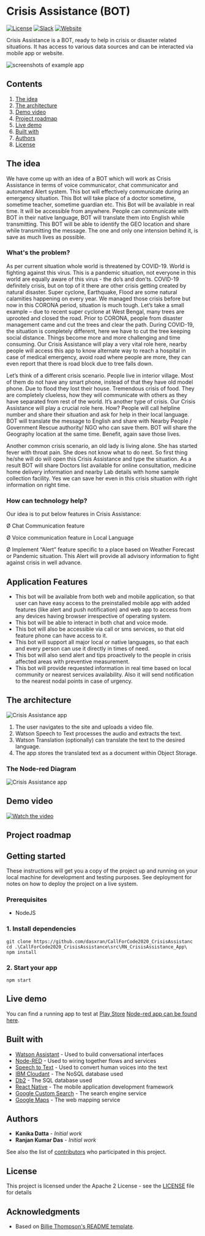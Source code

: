 # Crisis Assistance (BOT)

[![License](https://img.shields.io/badge/License-Apache2-blue.svg)](https://www.apache.org/licenses/LICENSE-2.0) [![Slack](https://img.shields.io/badge/Join-Slack-blue)](https://callforcode.org/slack) [![Website](https://img.shields.io/badge/View-Website-blue)](https://github.com/dasxran/CallForCode2020_CrisisAssistance)

Crisis Assistance is a BOT, ready to help in crisis or disaster related situations. It has access to various data sources and can be interacted via mobile app or website.

![screenshots of example app](/images/screenshots@2x.png)

## Contents

1. [The idea](#the-idea)
1. [The architecture](#the-architecture)
1. [Demo video](#demo-video)
1. [Project roadmap](#project-roadmap)
1. [Live demo](#live-demo)
1. [Built with](#built-with)
1. [Authors](#authors)
1. [License](#license)

## The idea

We have come up with an idea of a BOT which will work as Crisis Assistance in terms of voice communicator, chat communicator and automated Alert system. This bot will effectively communicate during an emergency situation. This Bot will take place of a doctor sometime, sometime teacher, sometime guardian etc. This Bot will be available in real time. It will be accessible from anywhere. People can communicate with BOT in their native language, BOT will translate them into English while transmitting. This BOT will be able to identify the GEO location and share while transmitting the message. The one and only one intension behind it, is save as much lives as possible.

### What's the problem?

As per current situation whole world is threatened by COVID-19. World is fighting against this virus. This is a pandemic situation, not everyone in this world are equally aware of this virus - the do’s and don’ts. COVID-19 definitely crisis, but on top of it there are other crisis getting created by natural disaster. Super cyclone, Earthquake, Flood are some natural calamities happening on every year. We managed those crisis before but now in this CORONA period, situation is much tough. Let’s take a small example – due to recent super cyclone at West Bengal, many trees are uprooted and closed the road. Prior to CORONA, people from disaster management came and cut the trees and clear the path.  During COVID-19, the situation is completely different, here we have to cut the tree keeping social distance. Things become more and more challenging and time consuming. Our Crisis Assistance will play a very vital role here, nearby people will access this app to know alternate way to reach a hospital in case of medical emergency, avoid road where people are more, they can even report that there is road block due to tree falls down.

Let’s think of a different crisis scenario. People live in interior village. Most of them do not have any smart phone, instead of that they have old model phone. Due to flood they lost their house. Tremendous crisis of food. They are completely clueless, how they will communicate with others as they have separated from rest of the world. It’s another type of crisis. Our Crisis Assistance will play a crucial role here. How? People will call helpline number and share their situation and ask for help in their local language. BOT will translate the message to English and share with Nearby People / Government Rescue authority/ NGO who can save them. BOT will share the Geography location at the same time. Benefit, again save those lives.

Another common crisis scenario, an old lady is living alone. She has started fever with throat pain. She does not know what to do next. So first thing he/she will do will open this Crisis Assistance and type the situation. As a result BOT will share Doctors list available for online consultation, medicine home delivery information and nearby Lab details with home sample collection facility.  Yes we can save her even in this crisis situation with right information on right time.

### How can technology help?

Our idea is to put below features in Crisis Assistance:

Ø  Chat Communication feature

Ø  Voice communication feature in Local Language

Ø  Implement “Alert” feature specific to a place based on Weather Forecast or Pandemic situation. This Alert will provide all advisory information to fight against crisis in well advance.

## Application Features

- This bot will be available from both web and mobile application, so that user can have easy access to the preinstalled mobile app with added features (like alert and push notification) and web app to access from any devices having browser irrespective of operating system.
- This bot will be able to interact in both chat and voice mode.
- This bot will also be accessible via call or sms services, so that old feature phone can have access to it.
- This bot will support all major local or native languages, so that each and every person can use it directly in times of need.
- This bot will also send alert and tips proactively to the people in crisis affected areas with preventive measurement.
- This bot will provide requested information in real time based on local community or nearest services availability. Also it will send notification to the nearest nodal points in case of urgency.

## The architecture

![Crisis Assistance app](https://github.com/dasxran/CallForCode2020_CrisisAssistance/blob/master/images/architecture.png)

1. The user navigates to the site and uploads a video file.
2. Watson Speech to Text processes the audio and extracts the text.
3. Watson Translation (optionally) can translate the text to the desired language.
4. The app stores the translated text as a document within Object Storage.

### The Node-red Diagram

![Crisis Assistance app](https://github.com/dasxran/CallForCode2020_CrisisAssistance/blob/master/images/Node-red_Crisis%20Assistant_Diagram.png)

## Demo video

[![Watch the video](https://github.com/Code-and-Response/Liquid-Prep/blob/master/images/IBM-interview-video-image.png)](https://youtu.be/vOgCOoy_Bx0)

## Project roadmap


## Getting started

These instructions will get you a copy of the project up and running on your local machine for development and testing purposes. See deployment for notes on how to deploy the project on a live system.

### Prerequisites

- NodeJS

### 1. Install dependencies

```
git clone https://github.com/dasxran/CallForCode2020_CrisisAssistanc
cd .\CallForCode2020_CrisisAssistance\src\RN_CrisisAssistance_App\
npm install
```

### 2. Start your app

```
npm start
```

## Live demo

You can find a running app to test at [Play Store](https://play.google.com/store/apps/details?id=org.codehunter.ca_app)
[Node-red app can be found here](https://node-red-crisis-assistant.eu-gb.mybluemix.net/red/).

## Built with

* [Watson Assistant](https://cloud.ibm.com/catalog/services/watson-assistant) - Used to build conversational interfaces
* [Node-RED](https://cloud.ibm.com/developer/appservice/starter-kits/59c9d5bd-4d31-3611-897a-f94eea80dc9f/nodered) - Used to wiring together flows and services
* [Speech to Text](https://cloud.ibm.com/catalog/services/speech-to-text) - Used to convert human voices into the text
* [IBM Cloudant](https://cloud.ibm.com/catalog?search=cloudant#search_results) - The NoSQL database used
* [Db2](https://cloud.ibm.com/catalog/services/db2) - The SQL database used
* [React Native](https://reactnative.dev/) - The mobile application development framework
* [Google Custom Search](https://developers.google.com/custom-search) - The search engine service
* [Google Maps](https://maps.google.com/) - The web mapping service

## Authors

* **Kanika Datta** - *Initial work*
* **Ranjan Kumar Das** - *Initial work*

See also the list of [contributors](https://github.com/dasxran/CallForCode2020_CrisisAssistance/graphs/contributors) who participated in this project.

## License

This project is licensed under the Apache 2 License - see the [LICENSE](LICENSE) file for details

## Acknowledgments

* Based on [Billie Thompson's README template](https://gist.github.com/PurpleBooth/109311bb0361f32d87a2).
